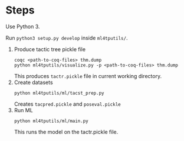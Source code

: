 # Steps

Use Python 3.

Run `python3 setup.py develop` inside `ml4tputils/`.

1. Produce tactic tree pickle file
   ```
   coqc <path-to-coq-files> thm.dump
   python ml4tputils/visualize.py -p <path-to-coq-files> thm.dump
   ```
   This produces `tactr.pickle` file in current working directory.
2. Create datasets
   ```
   python ml4tputils/ml/tacst_prep.py
   ```
   Creates `tacpred.pickle` and `poseval.pickle`
3. Run ML
   ```
   python ml4tputils/ml/main.py
   ```
   This runs the model on the tactr.pickle file.
   
